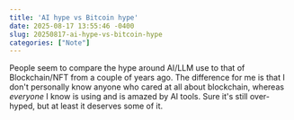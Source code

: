 ```yaml
---
title: 'AI hype vs Bitcoin hype'
date: 2025-08-17 13:55:46 -0400
slug: 20250817-ai-hype-vs-bitcoin-hype
categories: ["Note"]
---
```


People seem to compare the hype around AI/LLM use to that of Blockchain/NFT from a couple of years ago. The difference for me is that I don't personally know anyone who cared at all about blockchain, whereas _everyone_ I know is using and is amazed by AI tools. Sure it's still over-hyped, but at least it deserves some of it.